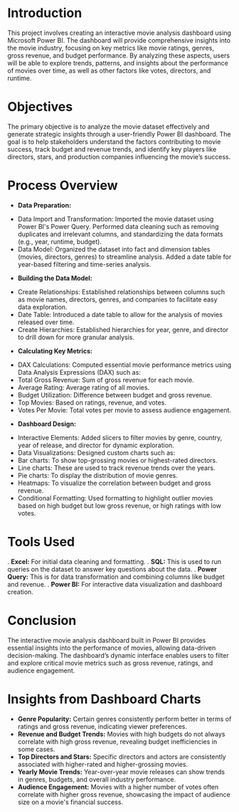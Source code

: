 # Introduction
This project involves creating an interactive movie analysis dashboard using Microsoft Power BI. The dashboard will provide comprehensive insights into the movie industry, focusing on key metrics like movie ratings, genres, gross revenue, and budget performance. By analyzing these aspects, users will be able to explore trends, patterns, and insights about the performance of movies over time, as well as other factors like votes, directors, and runtime.

# Objectives
The primary objective is to analyze the movie dataset effectively and generate strategic insights through a user-friendly Power BI dashboard. The goal is to help stakeholders understand the factors contributing to movie success, track budget and revenue trends, and identify key players like directors, stars, and production companies influencing the movie’s success.

# Process Overview

* **Data Preparation:**

- Data Import and Transformation: Imported the movie dataset using Power BI's Power Query. Performed data cleaning such as removing duplicates and irrelevant columns, and standardizing the data formats (e.g., year, runtime, budget).
- Data Model: Organized the dataset into fact and dimension tables (movies, directors, genres) to streamline analysis. Added a date table for year-based filtering and time-series analysis.

* **Building the Data Model:**

- Create Relationships: Established relationships between columns such as movie names, directors, genres, and companies to facilitate easy data exploration.
- Date Table: Introduced a date table to allow for the analysis of movies released over time.
- Create Hierarchies: Established hierarchies for year, genre, and director to drill down for more granular analysis.

* **Calculating Key Metrics:**

- DAX Calculations: Computed essential movie performance metrics using Data Analysis Expressions (DAX) such as:
- Total Gross Revenue: Sum of gross revenue for each movie.
- Average Rating: Average rating of all movies.
- Budget Utilization: Difference between budget and gross revenue.
- Top Movies: Based on ratings, revenue, and votes.
- Votes Per Movie: Total votes per movie to assess audience engagement.

* **Dashboard Design:**

- Interactive Elements: Added slicers to filter movies by genre, country, year of release, and director for dynamic exploration.
- Data Visualizations: Designed custom charts such as:
- Bar charts: To show top-grossing movies or highest-rated directors.
- Line charts: These are used to track revenue trends over the years.
- Pie charts: To display the distribution of movie genres.
- Heatmaps: To visualize the correlation between budget and gross revenue.
- Conditional Formatting: Used formatting to highlight outlier movies based on high budget but low gross revenue, or high ratings with low votes.

# Tools Used

. **Excel:** For initial data cleaning and formatting.
. **SQL:** This is used to run queries on the dataset to answer key questions about the data.
. **Power Query:** This is for data transformation and combining columns like budget and revenue.
. **Power BI:** For interactive data visualization and dashboard creation.

# Conclusion
The interactive movie analysis dashboard built in Power BI provides essential insights into the performance of movies, allowing data-driven decision-making. The dashboard’s dynamic interface enables users to filter and explore critical movie metrics such as gross revenue, ratings, and audience engagement.

# Insights from Dashboard Charts

- **Genre Popularity:** Certain genres consistently perform better in terms of ratings and gross revenue, indicating viewer preferences.
- **Revenue and Budget Trends:** Movies with high budgets do not always correlate with high gross revenue, revealing budget inefficiencies in some cases.
- **Top Directors and Stars:** Specific directors and actors are consistently associated with higher-rated and higher-grossing movies.
- **Yearly Movie Trends:** Year-over-year movie releases can show trends in genres, budgets, and overall industry performance.
- **Audience Engagement:** Movies with a higher number of votes often correlate with higher gross revenue, showcasing the impact of audience size on a movie's financial success.
